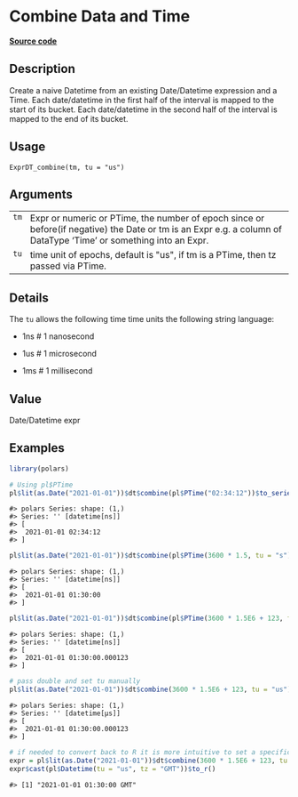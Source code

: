 
# Combine Data and Time

[**Source code**](https://github.com/pola-rs/r-polars/tree/3908b5beab9ec917b825bad8f9a820caad37cb4a/R/expr__datetime.R#L126)

## Description

Create a naive Datetime from an existing Date/Datetime expression and a
Time. Each date/datetime in the first half of the interval is mapped to
the start of its bucket. Each date/datetime in the second half of the
interval is mapped to the end of its bucket.

## Usage

<pre><code class='language-R'>ExprDT_combine(tm, tu = "us")
</code></pre>

## Arguments

<table>
<tr>
<td style="white-space: nowrap; font-family: monospace; vertical-align: top">
<code id="ExprDT_combine_:_tm">tm</code>
</td>
<td>
Expr or numeric or PTime, the number of epoch since or before(if
negative) the Date or tm is an Expr e.g. a column of DataType ‘Time’ or
something into an Expr.
</td>
</tr>
<tr>
<td style="white-space: nowrap; font-family: monospace; vertical-align: top">
<code id="ExprDT_combine_:_tu">tu</code>
</td>
<td>
time unit of epochs, default is "us", if tm is a PTime, then tz passed
via PTime.
</td>
</tr>
</table>

## Details

The <code>tu</code> allows the following time time units the following
string language:

<ul>
<li>

1ns \# 1 nanosecond

</li>
<li>

1us \# 1 microsecond

</li>
<li>

1ms \# 1 millisecond

</li>
</ul>

## Value

Date/Datetime expr

## Examples

``` r
library(polars)

# Using pl$PTime
pl$lit(as.Date("2021-01-01"))$dt$combine(pl$PTime("02:34:12"))$to_series()
```

    #> polars Series: shape: (1,)
    #> Series: '' [datetime[ns]]
    #> [
    #>  2021-01-01 02:34:12
    #> ]

``` r
pl$lit(as.Date("2021-01-01"))$dt$combine(pl$PTime(3600 * 1.5, tu = "s"))$to_series()
```

    #> polars Series: shape: (1,)
    #> Series: '' [datetime[ns]]
    #> [
    #>  2021-01-01 01:30:00
    #> ]

``` r
pl$lit(as.Date("2021-01-01"))$dt$combine(pl$PTime(3600 * 1.5E6 + 123, tu = "us"))$to_series()
```

    #> polars Series: shape: (1,)
    #> Series: '' [datetime[ns]]
    #> [
    #>  2021-01-01 01:30:00.000123
    #> ]

``` r
# pass double and set tu manually
pl$lit(as.Date("2021-01-01"))$dt$combine(3600 * 1.5E6 + 123, tu = "us")$to_series()
```

    #> polars Series: shape: (1,)
    #> Series: '' [datetime[μs]]
    #> [
    #>  2021-01-01 01:30:00.000123
    #> ]

``` r
# if needed to convert back to R it is more intuitive to set a specific time zone
expr = pl$lit(as.Date("2021-01-01"))$dt$combine(3600 * 1.5E6 + 123, tu = "us")
expr$cast(pl$Datetime(tu = "us", tz = "GMT"))$to_r()
```

    #> [1] "2021-01-01 01:30:00 GMT"
